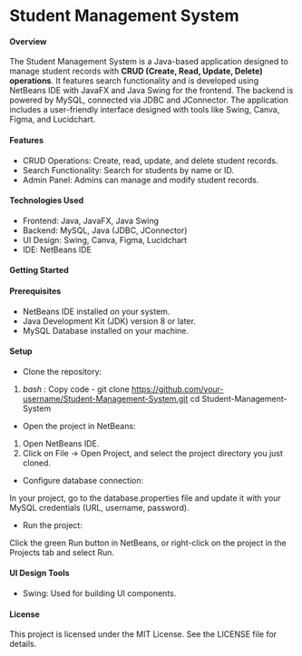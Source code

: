 # Student Management System
#### Overview
The Student Management System is a Java-based application designed to manage student records with **CRUD (Create, Read, Update, Delete) operations**. It features search functionality and is developed using NetBeans IDE with JavaFX and Java Swing for the frontend. The backend is powered by MySQL, connected via JDBC and JConnector. The application includes a user-friendly interface designed with tools like Swing, Canva, Figma, and Lucidchart.

#### Features
- CRUD Operations: Create, read, update, and delete student records.
- Search Functionality: Search for students by name or ID.
- Admin Panel: Admins can manage and modify student records.
#### Technologies Used
- Frontend: Java, JavaFX, Java Swing
- Backend: MySQL, Java (JDBC, JConnector)
- UI Design: Swing, Canva, Figma, Lucidchart
- IDE: NetBeans IDE
#### Getting Started
#### Prerequisites
- NetBeans IDE installed on your system.
- Java Development Kit (JDK) version 8 or later.
- MySQL Database installed on your machine.
#### Setup
- Clone the repository:

1. *bash :*
Copy code -
git clone https://github.com/your-username/Student-Management-System.git
cd Student-Management-System
- Open the project in NetBeans:

1. Open NetBeans IDE.
2. Click on File → Open Project, and select the project directory you just cloned.
- Configure database connection:

In your project, go to the database.properties file and update it with your MySQL credentials (URL, username, password).
- Run the project:

Click the green Run button in NetBeans, or right-click on the project in the Projects tab and select Run.
#### UI Design Tools
- Swing: Used for building UI components.

#### License
This project is licensed under the MIT License. See the LICENSE file for details.
